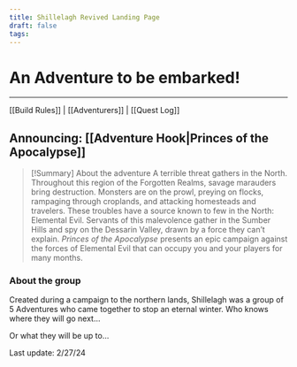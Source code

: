 ```yaml
---
title: Shillelagh Revived Landing Page
draft: false
tags:
---
```

# An Adventure to be embarked!
---
[[Build Rules]] | [[Adventurers]] | [[Quest Log]]

## Announcing: [[Adventure Hook|Princes of the Apocalypse]]

> [!Summary] About the adventure
> A terrible threat gathers in the North. Throughout this region of the Forgotten Realms, savage marauders bring destruction. Monsters are on the prowl, preying on flocks, rampaging through croplands, and attacking homesteads and travelers. These troubles have a source known to few in the North: Elemental Evil. Servants of this malevolence gather in the Sumber Hills and spy on the Dessarin Valley, drawn by a force they can’t explain. _Princes of the Apocalypse_ presents an epic campaign against the forces of Elemental Evil that can occupy you and your players for many months.

### About the group
Created during a campaign to the northern lands, Shillelagh was a group of 5 Adventures who came together to stop an eternal winter. Who knows where they will go next...

Or what they will be up to...

Last update: 2/27/24